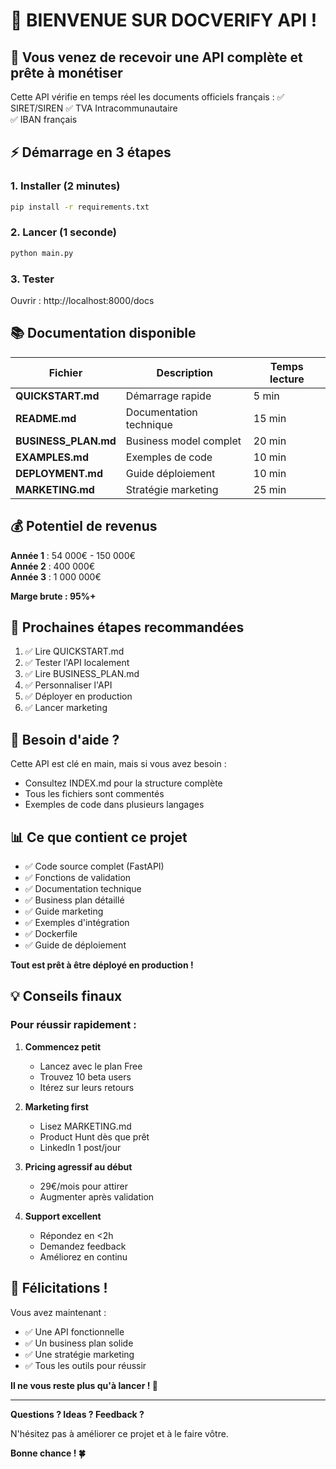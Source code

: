 # 🚀 BIENVENUE SUR DOCVERIFY API !

## 🎯 Vous venez de recevoir une API complète et prête à monétiser

Cette API vérifie en temps réel les documents officiels français :
✅ SIRET/SIREN
✅ TVA Intracommunautaire  
✅ IBAN français

## ⚡ Démarrage en 3 étapes

### 1. Installer (2 minutes)
```bash
pip install -r requirements.txt
```

### 2. Lancer (1 seconde)
```bash
python main.py
```

### 3. Tester
Ouvrir : http://localhost:8000/docs

## 📚 Documentation disponible

| Fichier | Description | Temps lecture |
|---------|-------------|---------------|
| **QUICKSTART.md** | Démarrage rapide | 5 min |
| **README.md** | Documentation technique | 15 min |
| **BUSINESS_PLAN.md** | Business model complet | 20 min |
| **EXAMPLES.md** | Exemples de code | 10 min |
| **DEPLOYMENT.md** | Guide déploiement | 10 min |
| **MARKETING.md** | Stratégie marketing | 25 min |

## 💰 Potentiel de revenus

**Année 1** : 54 000€ - 150 000€  
**Année 2** : 400 000€  
**Année 3** : 1 000 000€  

**Marge brute : 95%+**

## 🎯 Prochaines étapes recommandées

1. ✅ Lire QUICKSTART.md
2. ✅ Tester l'API localement
3. ✅ Lire BUSINESS_PLAN.md
4. ✅ Personnaliser l'API
5. ✅ Déployer en production
6. ✅ Lancer marketing

## 🤝 Besoin d'aide ?

Cette API est clé en main, mais si vous avez besoin :
- Consultez INDEX.md pour la structure complète
- Tous les fichiers sont commentés
- Exemples de code dans plusieurs langages

## 📊 Ce que contient ce projet

- ✅ Code source complet (FastAPI)
- ✅ Fonctions de validation
- ✅ Documentation technique
- ✅ Business plan détaillé
- ✅ Guide marketing
- ✅ Exemples d'intégration
- ✅ Dockerfile
- ✅ Guide de déploiement

**Tout est prêt à être déployé en production !**

## 💡 Conseils finaux

### Pour réussir rapidement :

1. **Commencez petit**
   - Lancez avec le plan Free
   - Trouvez 10 beta users
   - Itérez sur leurs retours

2. **Marketing first**
   - Lisez MARKETING.md
   - Product Hunt dès que prêt
   - LinkedIn 1 post/jour

3. **Pricing agressif au début**
   - 29€/mois pour attirer
   - Augmenter après validation

4. **Support excellent**
   - Répondez en <2h
   - Demandez feedback
   - Améliorez en continu

## 🎉 Félicitations !

Vous avez maintenant :
- ✅ Une API fonctionnelle
- ✅ Un business plan solide
- ✅ Une stratégie marketing
- ✅ Tous les outils pour réussir

**Il ne vous reste plus qu'à lancer ! 🚀**

---

**Questions ? Ideas ? Feedback ?**

N'hésitez pas à améliorer ce projet et à le faire vôtre.

**Bonne chance ! 🍀**
